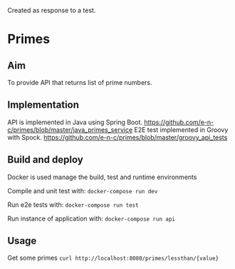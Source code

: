 Created as response to a test. 

# Primes

## Aim

To provide API that returns list of prime numbers.

## Implementation

API is implemented in Java using Spring Boot. https://github.com/e-n-c/primes/blob/master/java_primes_service
E2E test implemented in Groovy with Spock. https://github.com/e-n-c/primes/blob/master/groovy_api_tests

## Build and deploy

Docker is used manage the build, test and runtime environments

Compile and unit test with: `docker-compose run dev`

Run e2e tests with: `docker-compose run test`

Run instance of application with: `docker-compose run api`

## Usage

Get some primes `curl http://localhost:8080/primes/lessthan/{value}`
